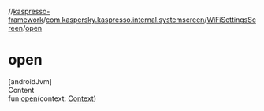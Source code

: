 //[kaspresso-framework](../../index.md)/[com.kaspersky.kaspresso.internal.systemscreen](../index.md)/[WiFiSettingsScreen](index.md)/[open](open.md)



# open  
[androidJvm]  
Content  
fun [open](open.md)(context: [Context](https://developer.android.com/reference/kotlin/android/content/Context.html))  



